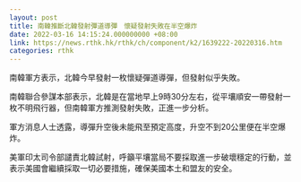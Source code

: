 ```yaml
---
layout: post
title: 南韓推斷北韓發射彈道導彈　懷疑發射失敗在半空爆炸
date: 2022-03-16 14:15:24.000000000 +08:00
link: https://news.rthk.hk/rthk/ch/component/k2/1639222-20220316.htm
categories: rthk
---
```


南韓軍方表示，北韓今早發射一枚懷疑彈道導彈，但發射似乎失敗。

南韓聯合參謀本部表示，北韓是在當地早上9時30分左右，從平壤順安一帶發射一枚不明飛行器，但南韓軍方推測發射失敗，正進一步分析。

軍方消息人士透露，導彈升空後未能飛至預定高度，升空不到20公里便在半空爆炸。

美軍印太司令部譴責北韓試射，呼籲平壤當局不要採取進一步破壞穩定的行動，並表示美國會繼續採取一切必要措施，確保美國本土和盟友的安全。

